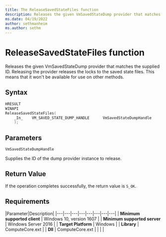 ```yaml
---
title: The ReleaseSavedStateFiles function
description: Releases the given VmSavedStateDump provider that matches the supplied ID.
ms.date: 04/19/2022
author: sethmanheim
ms.author: sethm
---
```


# ReleaseSavedStateFiles function

Releases the given VmSavedStateDump provider that matches the supplied ID. Releasing the provider releases the locks to the saved state files. This means that it won't be available for use on other methods.

## Syntax
```C
HRESULT
WINAPI
ReleaseSavedStateFiles(
    _In_    VM_SAVED_STATE_DUMP_HANDLE      VmSavedStateDumpHandle
    );
```

## Parameters

`VmSavedStateDumpHandle`

Supplies the ID of the dump provider instance to release.

## Return Value

If the operation completes successfully, the return value is `S_OK`.

## Requirements

|Parameter|Description|
|---|---|---|---|---|---|---|---|
| **Minimum supported client** | Windows 10, version 1607 |
| **Minimum supported server** | Windows Server 2016 |
| **Target Platform** | Windows |
| **Library** | ComputeCore.ext |
| **Dll** | ComputeCore.ext |
|    |    |
